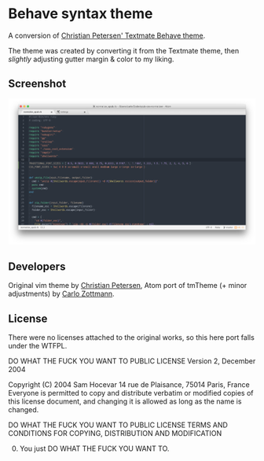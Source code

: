# Behave syntax theme

A conversion of [Christian Petersen' Textmate Behave theme](https://github.com/fnky/behave-theme).

The theme was created by converting it from the Textmate theme, then _slightly_
adjusting gutter margin & color to my liking.


## Screenshot

![Screenshot of theme showing Ruby code](https://raw.githubusercontent.com/carlo/behave-theme/master/behave-theme.png)


## Developers

Original vim theme by [Christian Petersen](https://github.com/fnky),
Atom port of tmTheme (+ minor adjustments) by [Carlo Zottmann](https://github.com/carlo).


## License

There were no licenses attached to the original works, so this here port falls
under the WTFPL.

DO WHAT THE FUCK YOU WANT TO PUBLIC LICENSE
Version 2, December 2004

Copyright (C) 2004 Sam Hocevar
14 rue de Plaisance, 75014 Paris, France
Everyone is permitted to copy and distribute verbatim or modified
copies of this license document, and changing it is allowed as long
as the name is changed.

DO WHAT THE FUCK YOU WANT TO PUBLIC LICENSE
TERMS AND CONDITIONS FOR COPYING, DISTRIBUTION AND MODIFICATION

0. You just DO WHAT THE FUCK YOU WANT TO.
